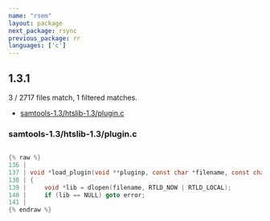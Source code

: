 ```yaml
---
name: "rsem"
layout: package
next_package: rsync
previous_package: rr
languages: ['c']
---
```

## 1.3.1
3 / 2717 files match, 1 filtered matches.

 - [samtools-1.3/htslib-1.3/plugin.c](#samtools-13htslib-13pluginc)

### samtools-1.3/htslib-1.3/plugin.c

```c

{% raw %}
136 | 
137 | void *load_plugin(void **pluginp, const char *filename, const char *symbol)
138 | {
139 |     void *lib = dlopen(filename, RTLD_NOW | RTLD_LOCAL);
140 |     if (lib == NULL) goto error;
141 | 
{% endraw %}

```